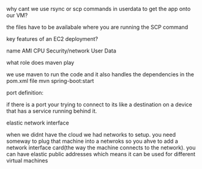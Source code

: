 why cant we use rsync or scp commands in userdata to get the app onto our VM?

the files have to be availabale where you are running the SCP command

key features of an EC2 deployment?

name
AMI
CPU
Security/network
User Data

what role does maven play

we use maven to run the code and it also handles the dependencies in the pom.xml file mvn spring-boot:start

port definition:

if there is a port your trying to connect to its like a destination on a device that has a service running behind it.

elastic network interface

when we didnt have the cloud we had networks to setup. you need someway to plug that machine into a netwroks so you ahve to add a network interface card(the way the machine connects to the network). you can have elastic public addresses which means it can be used for different virtual machines